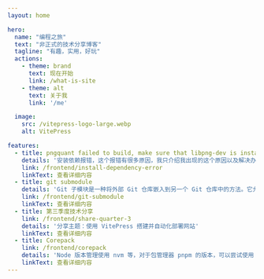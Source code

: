 ```yaml
---
layout: home

hero:
  name: "编程之旅"
  text: "非正式的技术分享博客"
  tagline: "有趣，实用，好玩"
  actions:
    - theme: brand
      text: 现在开始
      link: /what-is-site
    - theme: alt
      text: 关于我
      link: '/me'

  image:
    src: /vitepress-logo-large.webp
    alt: VitePress

features:
  - title: pngquant failed to build, make sure that libpng-dev is installed
    details: '安装依赖报错，这个报错有很多原因，我只介绍我出现的这个原因以及解决办法'
    link: /frontend/install-dependency-error
    linkText: 查看详细内容
  - title: git submodule
    details: 'Git 子模块是一种将外部 Git 仓库嵌入到另一个 Git 仓库中的方法。它允许你将一个项目分解为多个独立的仓库，并在主项目中引用这些子模块'
    link: /frontend/git-submodule
    linkText: 查看详细内容
  - title: 第三季度技术分享
    link: /frontend/share-quarter-3
    details: '分享主题：使用 VitePress 搭建并自动化部署网站'
    linkText: 查看详细内容
  - title: Corepack
    link: /frontend/corepack
    details: 'Node 版本管理使用 nvm 等，对于包管理器 pnpm 的版本，可以尝试使用 corepack'
    linkText: 查看详细内容
---
```



<style>
:root {
  --vp-home-hero-name-color: transparent;
  --vp-home-hero-name-background: -webkit-linear-gradient(120deg, #bd34fe 30%, #41d1ff);

  --vp-home-hero-image-background-image: linear-gradient(-45deg, #bd34fe 50%, #47caff 50%);
  --vp-home-hero-image-filter: blur(44px);
}

@media (min-width: 640px) {
  :root {
    --vp-home-hero-image-filter: blur(56px);
  }
}

@media (min-width: 960px) {
  :root {
    --vp-home-hero-image-filter: blur(68px);
  }
}
</style>
